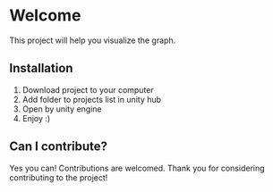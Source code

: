 # Welcome 
This project will help you visualize the graph. 

## Installation
1. Download project to your computer 
2. Add folder to projects list in unity hub
3. Open by unity engine
4. Enjoy :)

## Can I contribute?

Yes you can!  Contributions are welcomed. Thank you for considering contributing to the project!

